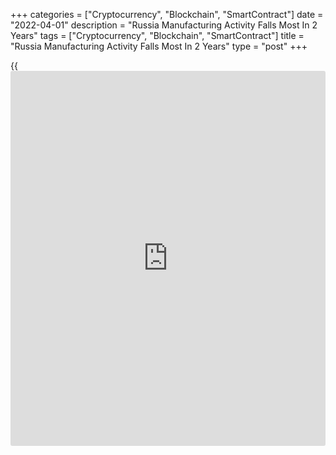 +++
categories = ["Cryptocurrency", "Blockchain", "SmartContract"]
date = "2022-04-01"
description = "Russia Manufacturing Activity Falls Most In 2 Years"
tags = ["Cryptocurrency", "Blockchain", "SmartContract"]
title = "Russia Manufacturing Activity Falls Most In 2 Years"
type = "post"
+++

{{<iframe id="large-banner" src="https://www.bounty.group/#slide=19.0" width="100%" height="600" scrolling="no" style="border: 0px solid rgb(216, 221, 230); border-radius: 3px;">}}

Russia's manufacturing activity deteriorated at the fastest pace in two
years in March amid steep fall in output and weaker demand, survey data
from S&P Global showed on Friday.

The S&P Global Russia Manufacturing Purchasing Managers' Index, or PMI,
fell to 44.1 in March from 48.6 in February. Any reading below 50
signals contraction in the sector.

Total new sales declined in March and the fall in new orders was the
fastest in nearly two years.

Foreign client demand fell in March and new export orders declined among
the steepest on record.

Inflationary pressures increased in March and input prices rose at the
fastest pace on record.

The selling prices accelerated to the fastest pace since the series
began in January 2003.

Suppliers' delivery time lengthened in March and led to the worst
decline in input buying since May 2020. Backlog of work decreased
faster.

Firms' expectations regarding the outlook for the next 12 months
remained upbeat in March, though the level of optimism dropped to the
lowest in the current twenty-two months sequence.

For comments and feedback [contact](https://www.playgroundfx.com/contact/): editorial@rtt[news](https://www.letsplayfx.com/blog/forex-news-website/).com

[Economic News][1]

 **What parts of the world are seeing the best (and worst) economic
performances lately? Click[here][2] to check out our [Econ Scorecard][2]
and find out! See up-to-the-moment [ranking](https://www.playgroundfx.com/blog/crypto-exchange-ranking/)s for the best and worst
performers in [GDP][3], [unemployment rate][4], [inflation][5] and much
more.**

   1. www.rtt[news](https://www.letsplayfx.com/blog/forex-news-website/).com/Content/EconomicNews.aspx
   2. www.rtt[news](https://www.letsplayfx.com/blog/forex-news-website/).com/economic-scorecard/world-rank/unemployment-rate/highest-performance.aspx
   3. www.rtt[news](https://www.letsplayfx.com/blog/forex-news-website/).com/economic-scorecard/world-rank/GDP/highest-performance.aspx
   4. www.rtt[news](https://www.letsplayfx.com/blog/forex-news-website/).com/economic-scorecard/world-rank/unemployment-rate/lowest-performance.aspx
   5. www.rtt[news](https://www.letsplayfx.com/blog/forex-news-website/).com/economic-scorecard/world-rank/CPI/highest-performance.aspx